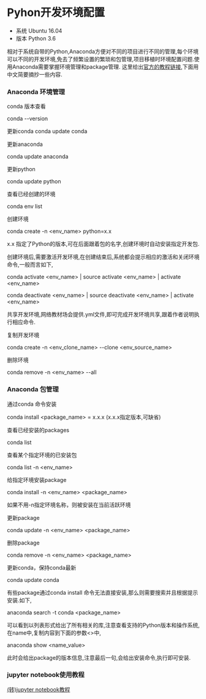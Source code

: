 # Pyhon开发环境配置

* 系统 Ubuntu 16.04
* 版本 Python 3.6

相对于系统自带的Python,Anaconda方便对不同的项目进行不同的管理,每个环境可以不同的开发环境,免去了频繁设置的繁琐和包管理,项目移植时环境配置问题.使用Anaconda需要掌握环境管理和package管理.
这里给出[官方的教程链接](https://docs.conda.io/projects/conda/en/latest/user-guide/tasks/manage-environments.html#specifying-a-location-for-an-environment),下面用中文简要摘抄一些内容.

### Anaconda 环境管理

conda 版本查看

conda --version 

更新conda
conda update conda

更新anaconda

conda update anaconda

更新python

conda update python

查看已经创建的环境

conda env list

创建环境

conda create -n <env_name> python=x.x

x.x 指定了Python的版本,可在后面跟着包的名字,创建环境时自动安装指定开发包.

创建环境后,需要激活开发环境,在创建结束后,系统都会提示相应的激活和关闭环境命令,一般而言如下,

conda activate <env_name> | source activate <env_name> | activate <env_name>

conda deactivate <env_name> | source deactivate <env_name> | activate <env_name>

共享开发环境,网络教材场会提供.yml文件,即可完成开发环境共享,跟着作者说明执行相应命令.

复制开发环境

conda create -n <env_clone_name> --clone <env_source_name>

删除环境

conda remove -n <env_name> --all

### Anaconda 包管理

通过conda 命令安装

conda install <package_name> = x.x.x 
(x.x.x指定版本,可缺省)

查看已经安装的packages

conda list

查看某个指定环境的已安装包

conda list -n <env_name>

给指定环境安装package

conda install -n <env_name> <package_name>

如果不用-n指定环境名称，则被安装在当前活跃环境

更新package

conda update -n <env_name> <package_name>

删除package

conda remove -n <env_name> <package_name>

更新conda，保持conda最新

conda update conda

有些package通过conda install 命令无法直接安装,那么则需要搜索并且根据提示安装.如下,

anaconda search -t conda <package_name>

可以看到以列表形式给出了所有相关的库,注意查看支持的Python版本和操作系统,在name中,复制内容到下面的参数<>中,

anaconda show <name_value>

此时会给出package的版本信息,注意最后一句,会给出安装命令,执行即可安装.


### jupyter notebook使用教程

[(转)jupyter notebook教程](https://jackpopc.github.io/2019/09/14/jupyter/)
